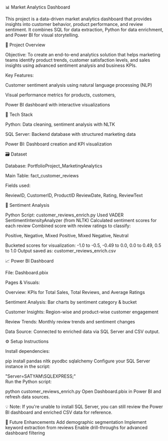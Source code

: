 📊 Market Analytics Dashboard

This project is a data-driven market analytics dashboard that provides insights into customer behavior, product performance, and review sentiment. It combines SQL for data extraction, Python for data enrichment, and Power BI for visual storytelling.

🚀 Project Overview

Objective:
To create an end-to-end analytics solution that helps marketing teams identify product trends, customer satisfaction levels, and sales insights using advanced sentiment analysis and business KPIs.

Key Features:

Customer sentiment analysis using natural language processing (NLP)

Visual performance metrics for products, customers,

Power BI dashboard with interactive visualizations

🧰 Tech Stack

Python: Data cleaning,
sentiment analysis with NLTK

SQL Server: Backend database with structured marketing data

Power BI: Dashboard creation and KPI visualization

🗃️ Dataset

Database: PortfolioProject_MarketingAnalytics

Main Table:
fact_customer_reviews

Fields used:

ReviewID, CustomerID, ProductID
ReviewDate, Rating, ReviewText

🧠 Sentiment Analysis

Python Script: customer_reviews_enrich.py
Used VADER SentimentIntensityAnalyzer (from NLTK)
Calculated sentiment scores for each review
Combined score with review ratings to 
classify:

Positive, Negative,
Mixed Positive, 
Mixed Negative,
Neutral

Bucketed scores for visualization:
-1.0 to -0.5,
-0.49 to 0.0, 
0.0 to 0.49,
0.5 to 1.0
Output saved as: customer_reviews_enrich.csv

📈 Power BI Dashboard

File: Dashboard.pbix

Pages & Visuals:

Overview: KPIs for Total Sales, Total Reviews, and Average Ratings

Sentiment Analysis: Bar charts by sentiment category & bucket

Customer Insights: Region-wise and product-wise customer engagement

Review Trends: Monthly review trends and sentiment changes

Data Source: Connected to enriched data via SQL Server and CSV output.

⚙️ Setup Instructions

Install dependencies:

pip install pandas nltk pyodbc sqlalchemy
Configure your SQL Server instance in the script:

"Server=SATYAM\\SQLEXPRESS;"  
Run the Python script:

python customer_reviews_enrich.py
Open Dashboard.pbix in Power BI and refresh data sources.

💡 Note: If you're unable to install SQL Server, you can still review the Power BI dashboard and enriched CSV data for reference.

📌 Future Enhancements
Add demographic segmentation
Implement keyword extraction from reviews
Enable drill-throughs for advanced dashboard filtering
